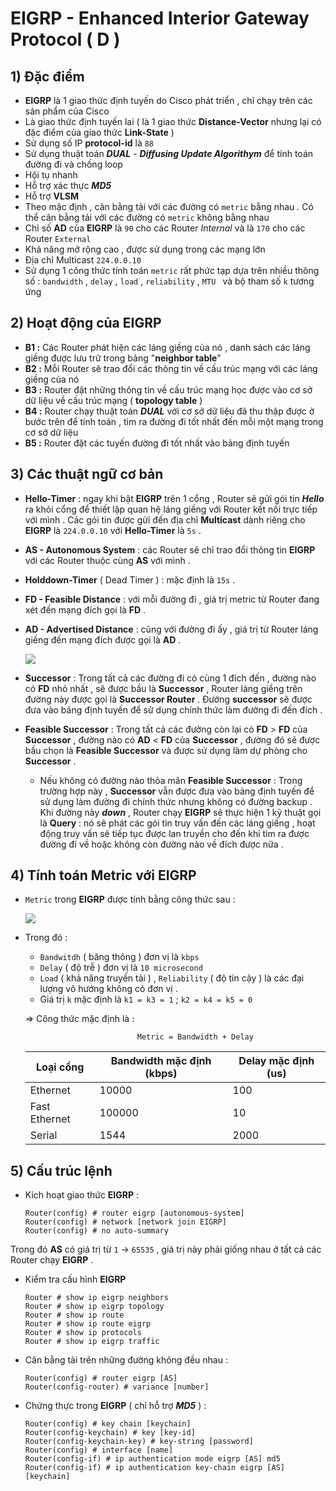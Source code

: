 # EIGRP - Enhanced Interior Gateway Protocol ( D )
## **1) Đặc điểm**
- **EIGRP** là 1 giao thức định tuyến do Cisco phát triển , chỉ chạy trên các sản phẩm của Cisco
- Là giao thức định tuyến lai ( là 1 giao thức **Distance-Vector** nhưng lại có đặc điểm của giao thức **Link-State** )
- Sử dụng số IP **protocol-id** là `88`
- Sử dụng thuật toán ***DUAL*** - ***Diffusing Update Algorithym*** để tính toán đường đi và chống loop
- Hội tụ nhanh
- Hỗ trợ xác thực ***MD5***
- Hỗ trợ **VLSM**
- Theo mặc định , cân bằng tải với các đường có `metric` bằng nhau . Có thể cân bằng tải với các đường có `metric` không bằng nhau
- Chỉ số **AD** của **EIGRP** là `90` cho các Router *Internal* và là `170` cho các Router `External`
- Khả năng mở rộng cao , được sử dụng trong các mạng lớn
- Địa chỉ Multicast `224.0.0.10`
- Sử dụng 1 công thức tính toán `metric` rất phức tạp dựa trên nhiều thông số : `bandwidth` , `delay` , `load` , `reliability` , `MTU ` và bộ tham số `k` tương ứng
## **2) Hoạt động của EIGRP**
- **B1 :** Các Router phát hiện các láng giềng của nó , danh sách các láng giềng được lưu trữ trong bảng "**neighbor table**"
- **B2 :** Mỗi Router sẽ trao đổi các thông tin về cấu trúc mạng với các láng giềng của nó
- **B3 :** Router đặt những thông tin về cấu trúc mạng học được vào cơ sở dữ liệu về cấu trúc mạng ( **topology table** )
- **B4 :** Router chạy thuật toán ***DUAL*** với cơ sở dữ liệu đã thu thập được ở bước trên để tính toán , tìm ra đường đi tốt nhất đến mỗi một mạng trong cơ sở dữ liệu
- **B5 :** Router đặt các tuyến đường đi tốt nhất vào bảng định tuyến
## **3) Các thuật ngữ cơ bản**
- **Hello-Timer** : ngay khi bật **EIGRP** trên 1 cổng , Router sẽ gửi gói tin ***Hello*** ra khỏi cổng để thiết lập quan hệ láng giềng với Router kết nối trực tiếp với mình . Các gói tin được gửi đến địa chỉ **Multicast** dành riêng cho **EIGRP** là `224.0.0.10` với **Hello-Timer** là `5s` .
- **AS - Autonomous System** : các Router sẽ chỉ trao đổi thông tin **EIGRP** với các Router thuộc cùng **AS** với mình .
- **Holddown-Timer** ( Dead Timer ) : mặc định là `15s` .
- **FD - Feasible Distance** : với mỗi đường đi , giá trị metric từ Router đang xét đến mạng đích gọi là **FD** .
- **AD - Advertised Distance** : cũng với đường đi ấy , giá trị từ Router láng giềng đến mạng đích được gọi là **AD** .

    <img src=https://i.imgur.com/bPJFUP8.png>

- **Successor** : Trong tất cả các đường đi có cùng 1 đích đến , đường nào có **FD** nhỏ nhất , sẽ được bầu là **Successor** , Router láng giềng trên đường này được gọi là **Successor Router** . Đường **successor** sẽ được đưa vào bảng định tuyến để sử dụng chính thức làm đường đi đến đích . 
- **Feasible Successor** : Trong tất cả các đường còn lại có **FD** > **FD** của **Successor** , đường nào có **AD** < **FD** của **Successor** , đường đó sẽ được bầu chọn là **Feasible Successor** và được sử dụng làm dự phòng cho **Successor** .
    - Nếu không có đường nào thỏa mãn **Feasible Successor** : Trong trường hợp này , **Successor** vẫn được đưa vào bảng định tuyến để sử dụng làm đường đi chính thức nhưng không có đường backup . Khi đường này ***down*** , Router chạy **EIGRP** sẽ thực hiện 1 kỹ thuật gọi là **Query** : nó sẽ phát các gói tin truy vấn đến các láng giềng , hoạt động truy vấn sẽ tiếp tục được lan truyền cho đến khi tìm ra được đường đi về hoặc không còn đường nào về đích được nữa .
## **4) Tính toán Metric với EIGRP**
- `Metric` trong **EIGRP** được tính bằng công thức sau : 

    <img src=https://i.imgur.com/lliYMko.png>

- Trong đó : 
    - `Bandwitdh` ( băng thông ) đơn vị là `kbps`
    - `Delay` ( độ trễ ) đơn vị là `10 microsecond`
    - `Load` ( khả năng truyền tải ) , `Reliability` ( độ tin cậy ) là các đại lượng vô hướng không có đơn vị .
    - Giá trị `k` mặc định là `k1 = k3 = 1` ; `k2 = k4 = k5 = 0`
      
    => Công thức mặc định là :
    
    ```
                             Metric = Bandwidth + Delay  
    ```

    | Loại cổng | Bandwidth mặc định (kbps) | Delay mặc định (us) |
    |-----------|---------------------------|---------------------|
    | Ethernet | 10000 | 100 |
    | Fast Ethernet | 100000 | 10 |
    | Serial | 1544 | 2000 |
## **5) Cấu trúc lệnh**
- Kích hoạt giao thức **EIGRP** : 
    ```
    Router(config) # router eigrp [autonomous-system]
    Router(config) # network [network join EIGRP]
    Router(config) # no auto-summary
    ```
Trong đó **AS** có giá trị từ `1` -> `65535` , giá trị này phải giống nhau ở tất cả các Router chạy **EIGRP** .
- Kiểm tra cấu hình **EIGRP**
    ```
    Router # show ip eigrp neighbors
    Router # show ip eigrp topology
    Router # show ip route
    Router # show ip route eigrp
    Router # show ip protocols
    Router # show ip eigrp traffic
    ```
- Cân bằng tải trên những đường không đều nhau :
    ```
    Router(config) # router eigrp [AS]
    Router(config-router) # variance [number]
    ```
- Chứng thực trong **EIGRP** ( chỉ hỗ trợ ***MD5*** ) :
    ```
    Router(config) # key chain [keychain]
    Router(config-keychain) # key [key-id]
    Router(config-keychain-key) # key-string [password]
    Router(config) # interface [name]
    Router(config-if) # ip authentication mode eigrp [AS] md5
    Router(config-if) # ip authentication key-chain eigrp [AS] [keychain]
    ```

